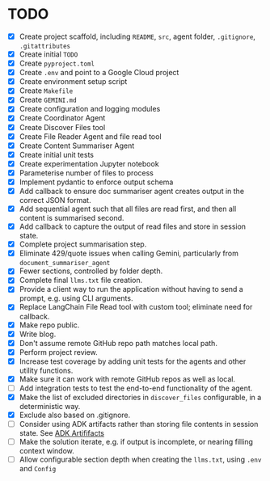 # TODO

- [x] Create project scaffold, including `README`, `src`, agent folder, `.gitignore`, `.gitattributes`
- [x] Create initial `TODO`
- [x] Create `pyproject.toml`
- [x] Create `.env` and point to a Google Cloud project
- [x] Create environment setup script
- [x] Create `Makefile`
- [x] Create `GEMINI.md`
- [x] Create configuration and logging modules
- [x] Create Coordinator Agent
- [x] Create Discover Files tool
- [x] Create File Reader Agent and file read tool
- [x] Create Content Summariser Agent
- [x] Create initial unit tests
- [x] Create experimentation Jupyter notebook
- [x] Parameterise number of files to process
- [x] Implement pydantic to enforce output schema
- [x] Add callback to ensure doc summariser agent creates output in the correct JSON format.
- [x] Add sequential agent such that all files are read first, and then all content is summarised second.
- [x] Add callback to capture the output of read files and store in session state.
- [x] Complete project summarisation step.
- [x] Eliminate 429/quote issues when calling Gemini, particularly from `document_summariser_agent`
- [x] Fewer sections, controlled by folder depth.
- [x] Complete final `llms.txt` file creation.
- [x] Provide a client way to run the application without having to send a prompt, e.g. using CLI arguments.
- [x] Replace LangChain File Read tool with custom tool; eliminate need for callback.
- [x] Make repo public.
- [x] Write blog.
- [x] Don't assume remote GitHub repo path matches local path.
- [x] Perform project review.
- [x] Increase test coverage by adding unit tests for the agents and other utility functions.
- [x] Make sure it can work with remote GitHub repos as well as local.
- [ ] Add integration tests to test the end-to-end functionality of the agent.
- [x] Make the list of excluded directories in `discover_files` configurable, in a deterministic way.
- [x] Exclude also based on .gitignore.
- [ ] Consider using ADK artifacts rather than storing file contents in session state. See [ADK Artififacts](https://google.github.io/adk-docs/artifacts/)
- [ ] Make the solution iterate, e.g. if output is incomplete, or nearing filling context window.
- [ ] Allow configurable section depth when creating the `llms.txt`, using `.env` and `Config`
